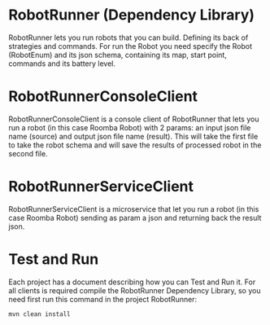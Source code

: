 # RobotRunner (Dependency Library)

RobotRunner lets you run robots that you can build. Defining its back of strategies and commands. For run the Robot
you need specify the Robot (RobotEnum) and its json schema, containing its map, start point, commands and its battery level.

# RobotRunnerConsoleClient

RobotRunnerConsoleClient is a console client of RobotRunner that lets you run a robot (in this case Roomba Robot) with 2 params:
an input json file name (source) and output json file name (result). This will take the first file to take the robot schema and will save the 
results of processed robot in the second file.

# RobotRunnerServiceClient

RobotRunnerServiceClient is a microservice that let you run a robot (in this case Roomba Robot) sending as param a json and returning back
the result json.

# Test and Run

Each project has a document describing how you can Test and Run it. 
For all clients is required compile the RobotRunner Dependency Library, so you need first run this command in the project RobotRunner:

`mvn clean install`
